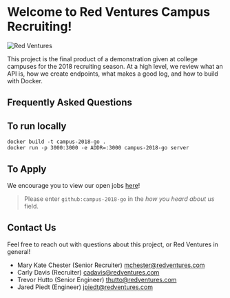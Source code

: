 # Welcome to Red Ventures Campus Recruiting!

![Red Ventures](https://www.mpvre.com/wp-content/uploads/2014/09/Red-Ventures.jpg)

This project is the final product of a demonstration given at college campuses for the 2018 recruiting season. At a high level, we review what an API is, how we create endpoints, what makes a good log, and how to build with Docker.

## Frequently Asked Questions


## To run locally
```
docker build -t campus-2018-go .
docker run -p 3000:3000 -e ADDR=:3000 campus-2018-go server
```

## To Apply
We encourage you to view our open jobs [here](https://www.redventures.com/careers.html?utm_source=github&utm_medium=readme&utm_campaign=campus-2018)!

> Please enter `github:campus-2018-go` in the _how you heard about us_ field.

## Contact Us
Feel free to reach out with questions about this project, or Red Ventures in general!
* Mary Kate Chester (Senior Recruiter) <mchester@redventures.com>
* Carly Davis (Recruiter) <cadavis@redventures.com>
* Trevor Hutto (Senior Engineer) <thutto@redventures.com>
* Jared Piedt (Engineer) <jpiedt@redventures.com>